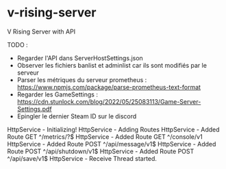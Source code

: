 # v-rising-server

V Rising Server with API

TODO :

- Regarder l'API dans ServerHostSettings.json
- Observer les fichiers banlist et adminlist car ils sont modifiés par le serveur
- Parser les métriques du serveur prometheus : https://www.npmjs.com/package/parse-prometheus-text-format
- Regarder les GameSettings : https://cdn.stunlock.com/blog/2022/05/25083113/Game-Server-Settings.pdf
- Epingler le dernier Steam ID sur le discord

HttpService - Initializing!
HttpService - Adding Routes
HttpService - Added Route GET ^/metrics/?$
HttpService - Added Route GET ^/console/v1
HttpService - Added Route POST ^/api/message/v1$
HttpService - Added Route POST ^/api/shutdown/v1$
HttpService - Added Route POST ^/api/save/v1$
HttpService - Receive Thread started.
